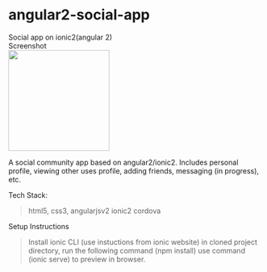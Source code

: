 # angular2-social-app
Social app on ionic2(angular 2)
<br>
Screenshot
<br>
<img src="http://103.53.43.138/portfolio/socialapp.png" width="200">

A social community app based on angular2/ionic2.  Includes personal profile, viewing other uses profile, adding friends, messaging (in progress), etc.

Tech Stack:
> html5, css3,
> angularjsv2
> ionic2
> cordova

<label>Setup Instructions</label>
> Install ionic CLI (use instuctions from ionic website)
> in cloned project directory, run the following command (npm install)
> use command (ionic serve) to preview in browser.
